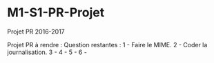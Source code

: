 # M1-S1-PR-Projet
Projet PR 2016-2017

Projet PR à rendre :
Question restantes :
  1 - Faire le MIME.
  2 - Coder la journalisation.
  3 -
  4 -
  5 -
  6 -

